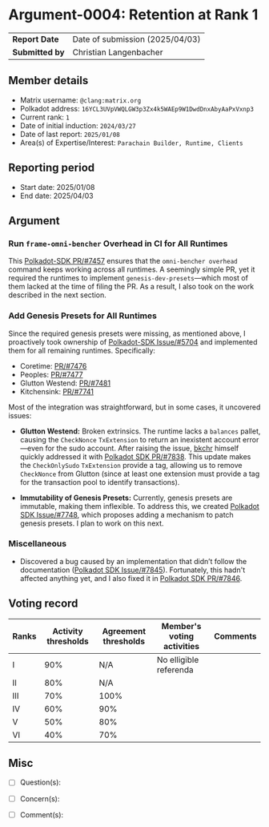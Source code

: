 # Argument-0004: Retention at Rank 1

|                 |                                 |
| --------------- |---------------------------------|
| **Report Date** | Date of submission (2025/04/03) |
| **Submitted by**| Christian Langenbacher          |


## Member details

- Matrix username: `@clang:matrix.org`
- Polkadot address: `16YCL3UVpVWQLGW3p3Zx4k5WAEp9W1DwdDnxAbyAaPxVxnp3`
- Current rank: `1`
- Date of initial induction: `2024/03/27`
- Date of last report: `2025/01/08`
- Area(s) of Expertise/Interest: `Parachain Builder, Runtime, Clients`


## Reporting period

- Start date: 2025/01/08
- End date: 2025/04/03


## Argument

### Run `frame-omni-bencher` Overhead in CI for All Runtimes
This [Polkadot-SDK PR/#7457](https://github.com/paritytech/polkadot-sdk/pull/7459) ensures that the `omni-bencher overhead` command keeps working across all runtimes. A seemingly simple PR, yet it required the runtimes to implement `genesis-dev-presets`—which most of them lacked at the time of filing the PR. As a result, I also took on the work described in the next section.

### Add Genesis Presets for All Runtimes
Since the required genesis presets were missing, as mentioned above, I proactively took ownership of [Polkadot-SDK Issue/#5704](https://github.com/paritytech/polkadot-sdk/issues/5704) and implemented them for all remaining runtimes. Specifically:

- Coretime: [PR/#7476](https://github.com/paritytech/polkadot-sdk/pull/7476)
- Peoples: [PR/#7477](https://github.com/paritytech/polkadot-sdk/pull/7477)
- Glutton Westend: [PR/#7481](https://github.com/paritytech/polkadot-sdk/pull/7481)
- Kitchensink: [PR/#7741](https://github.com/paritytech/polkadot-sdk/pull/7741)

Most of the integration was straightforward, but in some cases, it uncovered issues:

- **Glutton Westend:** Broken extrinsics. The runtime lacks a `balances` pallet, causing the `CheckNonce` `TxExtension` to return an inexistent account error—even for the sudo account. After raising the issue, [bkchr](https://github.com/bkchr) himself quickly addressed it with [Polkadot SDK PR/#7838](https://github.com/paritytech/polkadot-sdk/pull/7838). This update makes the `CheckOnlySudo` `TxExtension` provide a tag, allowing us to remove `CheckNonce` from Glutton (since at least one extension must provide a tag for the transaction pool to identify transactions).

- **Immutability of Genesis Presets:** Currently, genesis presets are immutable, making them inflexible. To address this, we created [Polkadot SDK Issue/#7748](https://github.com/paritytech/polkadot-sdk/issues/7748), which proposes adding a mechanism to patch genesis presets. I plan to work on this next.

### Miscellaneous
- Discovered a bug caused by an implementation that didn’t follow the documentation ([Polkadot SDK Issue/#7845](https://github.com/paritytech/polkadot-sdk/issues/7845)). Fortunately, this hadn't affected anything yet, and I also fixed it in [Polkadot SDK PR/#7846](https://github.com/paritytech/polkadot-sdk/pull/7846).


## Voting record

|  Ranks | Activity thresholds | Agreement thresholds | Member's voting activities | Comments |
|---|---|----------------------|----------------------------|---|
|I  |90%   | N/A                  | No elligible referenda     |  |
|II |80%   | N/A                  |                            |  |
|III|70%   | 100%                 |                            |  |
|IV |60%   | 90%                  |                            |  |
|V  |50%   | 80%                  |                            |  |
|VI |40%   | 70%                  |                            |  |


## Misc

- [ ] Question(s):

- [ ] Concern(s):

- [ ] Comment(s):
